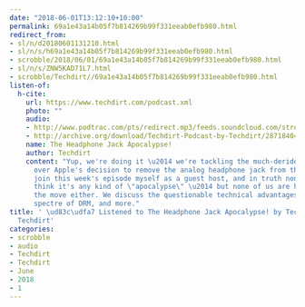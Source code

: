 ```yaml
---
date: "2018-06-01T13:12:10+10:00"
permalink: 69a1e43a14b05f7b814269b99f331eeab0efb980.html
redirect_from:
- sl/n/d20180601131210.html
- sl/n/s/h69a1e43a14b05f7b814269b99f331eeab0efb980.html
- scrobble/2018/06/01/69a1e43a14b05f7b814269b99f331eeab0efb980.html
- sl/n/s/ZNW5KAD71L7.html
- scrobble/Techdirt//69a1e43a14b05f7b814269b99f331eeab0efb980.html
listen-of:
  h-cite:
    url: https://www.techdirt.com/podcast.xml
    photo: ""
    audio:
    - http://www.podtrac.com/pts/redirect.mp3/feeds.soundcloud.com/stream/287184049-techdirt-the-headphone-jack-apocalypse.mp3
    - http://archive.org/download/Techdirt-Podcast-by-Techdirt/287184049-techdirt-the-headphone-jack-apocalypse.mp3
    name: The Headphone Jack Apocalypse!
    author: Techdirt
    content: "Yup, we're doing it \u2014 we're tackling the much-derided controversy
      over Apple's decision to remove the analog headphone jack from the iPhone! I
      join this week's episode myself as a guest host, and in truth none of us really
      think it's any kind of \"apocalypse\" \u2014 but none of us are huge fans of
      the move either. We discuss the questionable technical advantages, the looming
      spectre of DRM, and more."
title: ' \ud83c\udfa7 Listened to The Headphone Jack Apocalypse! by Techdirt From
  Techdirt'
categories:
- scrobble
- audio
- Techdirt
- Techdirt
- June
- 2018
- 1
---
```

